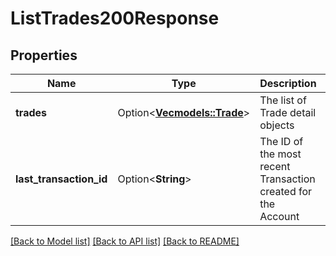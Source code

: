 # ListTrades200Response

## Properties

Name | Type | Description | Notes
------------ | ------------- | ------------- | -------------
**trades** | Option<[**Vec<models::Trade>**](Trade.md)> | The list of Trade detail objects | [optional]
**last_transaction_id** | Option<**String**> | The ID of the most recent Transaction created for the Account | [optional]

[[Back to Model list]](../README.md#documentation-for-models) [[Back to API list]](../README.md#documentation-for-api-endpoints) [[Back to README]](../README.md)


